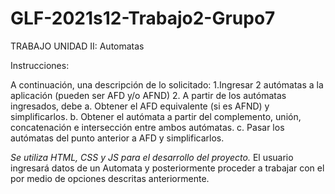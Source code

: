 # GLF-2021s12-Trabajo2-Grupo7
TRABAJO UNIDAD II: Automatas

Instrucciones:



A continuación, una descripción de lo solicitado:
1.Ingresar 2 autómatas a la aplicación (pueden ser AFD y/o AFND)
2. A partir de los autómatas ingresados, debe
  a. Obtener el AFD equivalente (si es AFND) y simplificarlos.
  b. Obtener el autómata a partir del complemento, unión, concatenación e intersección entre ambos autómatas.
  c. Pasar los autómatas del punto anterior a AFD y simplificarlos.
  
*Se utiliza HTML, CSS y JS para el desarrollo del proyecto.*
El usuario ingresará datos de un Automata y posteriormente proceder a trabajar con el por medio de opciones descritas anteriormente.
